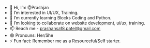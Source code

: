 - 👋 Hi, I’m @Prashjan
- 👀 I’m interested in UI/UX, Training. 
- 🌱 I’m currently learning Blocks Coding and Python.
- 💞️ I’m looking to collaborate on website development, ui/ux, training. 
- 📫 Reach me - prashansa18.patel@gmail.com
- 😄 Pronouns: Her/She
- ⚡ Fun fact: Remember me as a Resourceful/Self starter.

<!---
Prashjan/Prashjan is a ✨ special ✨ repository because its `README.md` (this file) appears on your GitHub profile.
You can click the Preview link to take a look at your changes.
--->
